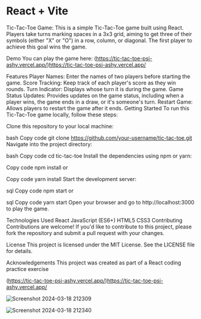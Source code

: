 # React + Vite
Tic-Tac-Toe Game:
This is a simple Tic-Tac-Toe game built using React. Players take turns marking spaces in a 3x3 grid, aiming to get three of their symbols (either "X" or "O") in a row, column, or diagonal. The first player to achieve this goal wins the game.

Demo
You can play the game here: (https://tic-tac-toe-psi-ashy.vercel.app/)https://tic-tac-toe-psi-ashy.vercel.app/

Features
Player Names: Enter the names of two players before starting the game.
Score Tracking: Keep track of each player's score as they win rounds.
Turn Indicator: Displays whose turn it is during the game.
Game Status Updates: Provides updates on the game status, including when a player wins, the game ends in a draw, or it's someone's turn.
Restart Game: Allows players to restart the game after it ends.
Getting Started
To run this Tic-Tac-Toe game locally, follow these steps:

Clone this repository to your local machine:

bash
Copy code
git clone https://github.com/your-username/tic-tac-toe.git
Navigate into the project directory:

bash
Copy code
cd tic-tac-toe
Install the dependencies using npm or yarn:

Copy code
npm install
or

Copy code
yarn install
Start the development server:

sql
Copy code
npm start
or

sql
Copy code
yarn start
Open your browser and go to http://localhost:3000 to play the game.

Technologies Used
React
JavaScript (ES6+)
HTML5
CSS3
Contributing
Contributions are welcome! If you'd like to contribute to this project, please fork the repository and submit a pull request with your changes.

License
This project is licensed under the MIT License. See the LICENSE file for details.

Acknowledgements
This project was created as part of a React coding practice exercise




(https://tic-tac-toe-psi-ashy.vercel.app/)https://tic-tac-toe-psi-ashy.vercel.app/

![Screenshot 2024-03-18 212309](https://github.com/kylead10/tic-tac-toe/assets/101107354/e75323ee-0e2a-4e3e-8ad3-414e46ddf807)

![Screenshot 2024-03-18 212340](https://github.com/kylead10/tic-tac-toe/assets/101107354/bae37141-c2a7-491b-8076-79d6b02a3c30)
